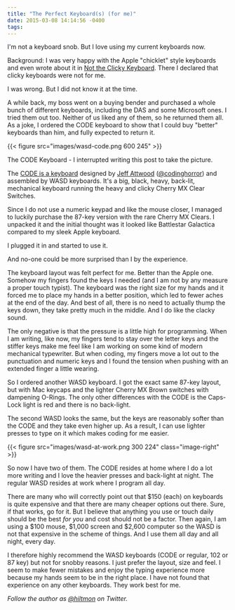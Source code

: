 ```yaml
---
title: "The Perfect Keyboard(s) (for me)"
date: 2015-03-08 14:14:56 -0400
tags: 
---
```


I'm not a keyboard snob. But I love using my current keyboards now. 

Background: I was very happy with the Apple "chicklet" style keyboards and even wrote about it in [Not the Clicky Keyboard](https://hiltmon.com/blog/2013/09/05/not-the-clicky-keyboard/). There I declared that clicky keyboards were not for me.

I was wrong. But I did not know it at the time.

A while back, my boss went on a buying bender and purchased a whole bunch of different keyboards, including the DAS and some Microsoft ones. I tried them out too. Neither of us liked any of them, so he returned them all. As a joke, I ordered the CODE keyboard to show that I could buy "better" keyboards than him, and fully expected to return it.

{{< figure src="images/wasd-code.png 600 245" >}}

<span class="light">The CODE Keyboard - I interrupted writing this post to take the picture.</span>

The [CODE is a keyboard](http://blog.codinghorror.com/the-code-keyboard/) designed by [Jeff Attwood](http://blog.codinghorror.com/) ([@codinghorror](https://twitter.com/codinghorror)) and assembled by WASD keyboards. It's a big, black, heavy, back-lit, mechanical keyboard running the heavy and clicky Cherry MX Clear Switches.

Since I do not use a numeric keypad and like the mouse closer, I managed to luckily purchase the 87-key version with the rare Cherry MX Clears. I unpacked it and the initial thought was it looked like Battlestar Galactica compared to my sleek Apple keyboard.

I plugged it in and started to use it.

And no-one could be more surprised than I by the experience.

The keyboard layout was felt perfect for me. Better than the Apple one. Somehow my fingers found the keys I needed (and I am not by any measure a proper touch typist). The keyboard was the right size for my hands and it forced me to place my hands in a better position, which led to fewer aches at the end of the day. And best of all, there is no need to actually thump the keys down, they take pretty much in the middle. And I do like the clacky sound.

The only negative is that the pressure is a little high for programming. When I am writing, like now, my fingers tend to stay over the letter keys and the stiffer keys make me feel like I am working on some kind of modern mechanical typewriter. But when coding, my fingers move a lot out to the punctuation and numeric keys and I found the tension when pushing with an extended finger a little wearing.

So I ordered another WASD keyboard. I got the exact same 87-key layout, but with Mac keycaps and the lighter Cherry MX Brown switches with dampening O-Rings. The only other differences with the CODE is the Caps-Lock light is red and there is no back-light.

The second WASD looks the same, but the keys are reasonably softer than the CODE and they take even higher up. As a result, I can use lighter presses to type on it which makes coding for me easier.

{{< figure src="images/wasd-at-work.png 300 224" class="image-right" >}}

So now I have two of them. The CODE resides at home where I do a lot more writing and I love the heavier presses and back-light at night. The regular WASD resides at work where I program all day.

There are many who will correctly point out that $150 (each) on keyboards is quite expensive and that there are many cheaper options out there. Sure, if that works, go for it. But I believe that anything you use or touch daily should be the best *for you* and cost should not be a factor. Then again, I am using a $100 mouse, $1,000 screen and $2,600 computer so the WASD is not that expensive in the scheme of things. And I use them all day and all night, every day.

I therefore highly recommend the WASD keyboards (CODE or regular, 102 or 87 key) but not for snobby reasons. I just prefer the layout, size and feel. I seem to make fewer mistakes and enjoy the typing experience more because my hands seem to be in the right place. I have not found that experience on any other keyboards. They work best for me.

*Follow the author as [@hiltmon](https://twitter.com/hiltmon) on Twitter.*
